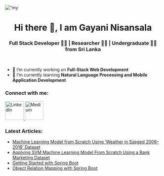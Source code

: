<p align=”center”>
<img src="https://user-images.githubusercontent.com/64891982/147332502-0c1bb5cc-38ea-4e03-a47a-14bff7548b3c.png" alt=”my banner”>
</p>
<h1 align="center">
    Hi there 👋, I am Gayani Nisansala
</h1>
<h3 align="center">
    Full Stack Developer 👩‍💻 | Researcher 👩‍🔬 | Undergraduate 👩‍🎓 from Sri Lanka
</h3>
<br>
<ul>
<li>🔭 I’m currently working on <b>Full-Stack Web Development</b></li>
<li>🌱 I’m currently learning <b>Natural Language Processing and Mobile Application Development</b></li>
</ul>

<h3>Connect with me:</h3>
<a href="https://www.linkedin.com/in/gayani-nisansala">
         <img alt="LinkedIn" src="https://user-images.githubusercontent.com/64891982/147339485-64d0af3c-ba5e-4a6f-8429-9e5c69ce3002.png"
         width=60" height="60
         ">
      </a>
<a href="https://medium.com/@gayani.nisansala.blog">
         <img alt="Medium" src="https://user-images.githubusercontent.com/64891982/147341231-56c8128a-ac86-4dbd-92cf-20788166b017.png"
         width=60" height="60
         "></a>

<h3>Latest Articles: </h3>
<ul>
<li>
<a href="https://medium.com/@gayani.nisansala.blog/machine-learning-model-from-scratch-using-weather-in-szeged-2006-2016-dataset-16edad3a1db4" target="_blank">Machine Learning Model from Scratch Using ‘Weather in Szeged 2006–2016’ Dataset
</a></li>
<li>
<a href="https://medium.com/@gayani.nisansala.blog/applying-svm-machine-learning-model-from-scratch-23ea0034e882" target="_blank">Applying SVM Machine Learning Model From Scratch Using a Bank Marketing Dataset
</a></li>
<li>
<a href="https://medium.com/@gayani.nisansala.blog/getting-started-with-spring-boot-dbf804d75350" target="_blank">Getting Started with Spring Boot
</a></li>
<li>
<a href="https://medium.com/@gayani.nisansala.blog/object-relation-mapping-with-spring-boot-429854240b98" target="_blank">Object Relation Mapping with Spring Boot
</a></li>
</ul>
